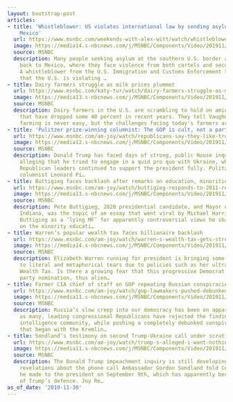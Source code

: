 ```yaml
---
layout: bootstrap-post
articles:
- title: 'Whistleblower: US violates international law by sending asylum seekers to
    Mexico'
  url: https://www.msnbc.com/weekends-with-alex-witt/watch/whistleblower-us-violates-international-law-by-sending-asylum-seekers-to-mexico-74290245810
  image: https://media14.s-nbcnews.com/j/MSNBC/Components/Video/201911/n_witt_brk_AsylumMexico_191130_1920x1080.nbcnews-fp-1200-630.jpg
  source: MSNBC
  description: Many people seeking asylum at the southern U.S. border are being sent
    back to Mexico, where they face violence from both cartels and security forces.
    A whistleblower from the U.S. Immigration and Customs Enforcement tells Alex Witt
    that the U.S. is violating …
- title: Dairy farmers struggle as milk prices plummet
  url: https://www.msnbc.com/katy-tur/watch/dairy-farmers-struggle-as-milk-prices-plummet-74290245738
  image: https://media13.s-nbcnews.com/j/MSNBC/Components/Video/201911/n_tur_dairyfarms_191129_1920x1080.nbcnews-fp-1200-630.jpg
  source: MSNBC
  description: Dairy farmers in the U.S. are scrambling to hold on amid milk prices
    that have dropped some 40 percent in recent years. They tell Vaughn Hillyard that
    farming is never easy, but the challenges facing today's farmers are unprecedented.
- title: 'Pulitzer prize-winning columnist: The GOP is cult, not a party'
  url: https://www.msnbc.com/am-joy/watch/republicans-say-they-like-trump-better-than-lincoln-in-new-poll-74286661983
  image: https://media12.s-nbcnews.com/j/MSNBC/Components/Video/201911/n_joy_trumpgop_191130_1920x1080.nbcnews-fp-1200-630.jpg
  source: MSNBC
  description: Donald Trump has faced days of strong, public House inquiry testimony
    alleging that he tried to engage in a quid pro quo with Ukraine, while congressional
    Republican leaders continued to support the president fully. Pulitzer prize-winning
    columnist Leonard Pi…
- title: Buttigieg faces backlash after remarks on education, minorities resurface
  url: https://www.msnbc.com/am-joy/watch/buttigieg-responds-to-2011-remarks-on-minorities-and-education-74285637635
  image: https://media13.s-nbcnews.com/j/MSNBC/Components/Video/201911/n_joy_buttigieg_191130_1920x1080.nbcnews-fp-1200-630.jpg
  source: MSNBC
  description: Pete Buttigieg, 2020 presidential candidate, and Mayor of South Bend,
    Indiana, was the topic of an essay that went viral by Michael Harriot, which described
    Buttigieg as a ‘lying MF’ for apparently controversial views he shared in 2011
    on the minority educati…
- title: Warren’s popular wealth tax faces billionaire backlash
  url: https://www.msnbc.com/am-joy/watch/warren-s-wealth-tax-gets-strong-support-in-new-poll-74283077929
  image: https://media14.s-nbcnews.com/j/MSNBC/Components/Video/201911/n_joy_warrenwealthtax_191130_1920x1080.nbcnews-fp-1200-630.jpg
  source: MSNBC
  description: Elizabeth Warren running for president is bringing some billionaires
    to literal and metaphorical tears due to policies such as her ultra-millionaire’s
    Wealth Tax. Is there a growing fear that this progressive Democrat will win the
    party nomination, thus alien…
- title: Former CIA chief of staff on GOP repeating Russian conspiracies
  url: https://www.msnbc.com/am-joy/watch/gop-lawmakers-pushed-debunked-russian-conspiracy-theory-74284613552
  image: https://media11.s-nbcnews.com/j/MSNBC/Components/Video/201911/n_joy_goprussia_191130_1920x1080.nbcnews-fp-1200-630.jpg
  source: MSNBC
  description: Russia’s slow creep into our democracy has been on apparent full display
    as many, leading congressional Republicans have rejected the findings of our own
    intelligence community, while pushing a completely debunked conspiracy theory
    that began with the Kremlin…
- title: Sondland’s testimony on second Trump-Ukraine call under scrutiny
  url: https://www.msnbc.com/am-joy/watch/trump-s-alleged-i-want-nothing-ukraine-call-questioned-in-reports-74280005925
  image: https://media11.s-nbcnews.com/j/MSNBC/Components/Video/201911/n_joy_sondland_191130_1920x1080.nbcnews-fp-1200-630.jpg
  source: MSNBC
  description: The Donald Trump impeachment inquiry is still developing, with new
    revelations about the phone call Ambassador Gordon Sondland told Congress that
    he made to the president on September 9th, which has apparently become the centrepiece
    of Trump’s defence. Joy Re…
as_of_date: '2019-11-30'
---
```


